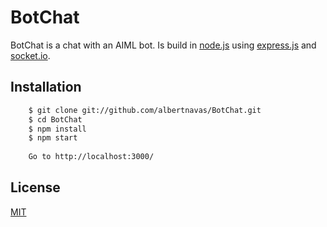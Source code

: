 # BotChat

BotChat is a chat with an AIML bot. Is build in [node.js](http://nodejs.org) using [express.js](http://expressjs.com/) and [socket.io](http://socket.io/).

## Installation

```bash
	$ git clone git://github.com/albertnavas/BotChat.git
	$ cd BotChat
	$ npm install
	$ npm start
	
	Go to http://localhost:3000/
```

## License

  [MIT](LICENSE)

